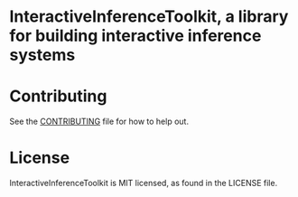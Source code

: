 # InteractiveInferenceToolkit, a library for building interactive inference systems

# Contributing

See the [CONTRIBUTING](CONTRIBUTING.md) file for how to help out.

# License
InteractiveInferenceToolkit is MIT licensed, as found in the LICENSE file.
